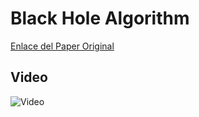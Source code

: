 # Black Hole Algorithm 

[Enlace del Paper Original](https://www.sciencedirect.com/science/article/pii/S0020025512005762)

## Video 
![Video](https://www.youtube.com/watch?v=KZLOt119Ucg&t=158s) 


